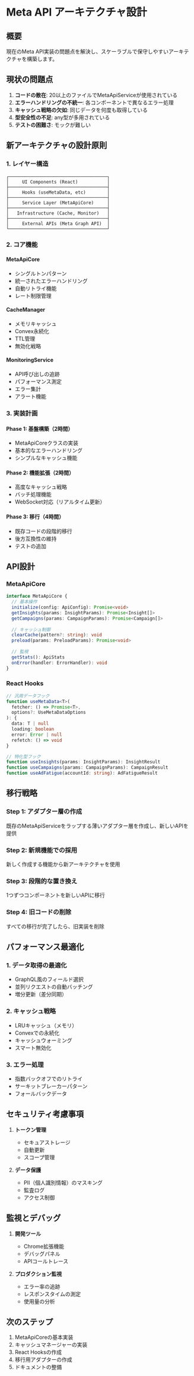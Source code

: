 # Meta API アーキテクチャ設計

## 概要

現在のMeta API実装の問題点を解決し、スケーラブルで保守しやすいアーキテクチャを構築します。

## 現状の問題点

1. **コードの散在**: 20以上のファイルでMetaApiServiceが使用されている
2. **エラーハンドリングの不統一**: 各コンポーネントで異なるエラー処理
3. **キャッシュ戦略の欠如**: 同じデータを何度も取得している
4. **型安全性の不足**: any型が多用されている
5. **テストの困難さ**: モックが難しい

## 新アーキテクチャの設計原則

### 1. レイヤー構造

```
┌─────────────────────────────────────┐
│     UI Components (React)           │
├─────────────────────────────────────┤
│     Hooks (useMetaData, etc)        │
├─────────────────────────────────────┤
│     Service Layer (MetaApiCore)     │
├─────────────────────────────────────┤
│   Infrastructure (Cache, Monitor)   │
├─────────────────────────────────────┤
│     External APIs (Meta Graph API)  │
└─────────────────────────────────────┘
```

### 2. コア機能

#### MetaApiCore
- シングルトンパターン
- 統一されたエラーハンドリング
- 自動リトライ機能
- レート制限管理

#### CacheManager
- メモリキャッシュ
- Convex永続化
- TTL管理
- 無効化戦略

#### MonitoringService
- API呼び出しの追跡
- パフォーマンス測定
- エラー集計
- アラート機能

### 3. 実装計画

#### Phase 1: 基盤構築（2時間）
- MetaApiCoreクラスの実装
- 基本的なエラーハンドリング
- シンプルなキャッシュ機能

#### Phase 2: 機能拡張（2時間）
- 高度なキャッシュ戦略
- バッチ処理機能
- WebSocket対応（リアルタイム更新）

#### Phase 3: 移行（4時間）
- 既存コードの段階的移行
- 後方互換性の維持
- テストの追加

## API設計

### MetaApiCore

```typescript
interface MetaApiCore {
  // 基本操作
  initialize(config: ApiConfig): Promise<void>
  getInsights(params: InsightParams): Promise<Insight[]>
  getCampaigns(params: CampaignParams): Promise<Campaign[]>
  
  // キャッシュ制御
  clearCache(pattern?: string): void
  preload(params: PreloadParams): Promise<void>
  
  // 監視
  getStats(): ApiStats
  onError(handler: ErrorHandler): void
}
```

### React Hooks

```typescript
// 汎用データフック
function useMetaData<T>(
  fetcher: () => Promise<T>,
  options?: UseMetaDataOptions
): {
  data: T | null
  loading: boolean
  error: Error | null
  refetch: () => void
}

// 特化型フック
function useInsights(params: InsightParams): InsightResult
function useCampaigns(params: CampaignParams): CampaignResult
function useAdFatigue(accountId: string): AdFatigueResult
```

## 移行戦略

### Step 1: アダプター層の作成
既存のMetaApiServiceをラップする薄いアダプター層を作成し、新しいAPIを提供

### Step 2: 新規機能での採用
新しく作成する機能から新アーキテクチャを使用

### Step 3: 段階的な置き換え
1つずつコンポーネントを新しいAPIに移行

### Step 4: 旧コードの削除
すべての移行が完了したら、旧実装を削除

## パフォーマンス最適化

### 1. データ取得の最適化
- GraphQL風のフィールド選択
- 並列リクエストの自動バッチング
- 増分更新（差分同期）

### 2. キャッシュ戦略
- LRUキャッシュ（メモリ）
- Convexでの永続化
- キャッシュウォーミング
- スマート無効化

### 3. エラー処理
- 指数バックオフでのリトライ
- サーキットブレーカーパターン
- フォールバックデータ

## セキュリティ考慮事項

1. **トークン管理**
   - セキュアストレージ
   - 自動更新
   - スコープ管理

2. **データ保護**
   - PII（個人識別情報）のマスキング
   - 監査ログ
   - アクセス制御

## 監視とデバッグ

1. **開発ツール**
   - Chrome拡張機能
   - デバッグパネル
   - APIコールトレース

2. **プロダクション監視**
   - エラー率の追跡
   - レスポンスタイムの測定
   - 使用量の分析

## 次のステップ

1. MetaApiCoreの基本実装
2. キャッシュマネージャーの実装
3. React Hooksの作成
4. 移行用アダプターの作成
5. ドキュメントの整備